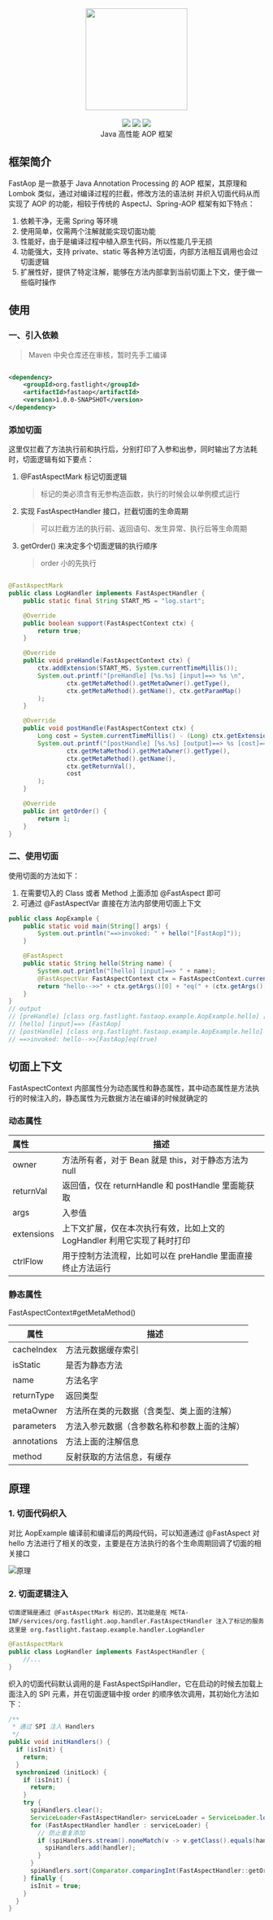 <div align=center>
<img width="200px;" src="http://pan.sudoyc.com:7878/apps/files_sharing/publicpreview/5aGw56qsdoJ6XTs?x=3710&y=1192&a=true&file=logo2.png&scalingup=0"/>
</div>

<br/>

<div align=center>
<img src="https://img.shields.io/badge/licenes-MIT-brightgreen.svg"/>
<img src="https://img.shields.io/badge/jdk-1.8-brightgreen.svg"/>
<img src="https://img.shields.io/badge/release-master-brightgreen.svg"/>
</div>

<div align=center>
Java 高性能 AOP 框架
</div>

## 框架简介

FastAop 是一款基于 Java Annotation Processing 的 AOP 框架，其原理和 Lombok 类似，通过对编译过程的拦截，修改方法的语法树 并织入切面代码从而实现了 AOP 的功能，相较于传统的
AspectJ、Spring-AOP 框架有如下特点：

1. 依赖干净，无需 Spring 等环境
1. 使用简单，仅需两个注解就能实现切面功能
1. 性能好，由于是编译过程中植入原生代码，所以性能几乎无损
1. 功能强大，支持 private、static 等各种方法切面，内部方法相互调用也会过切面逻辑
1. 扩展性好，提供了特定注解，能够在方法内部拿到当前切面上下文，便于做一些临时操作

## 使用

### 一、引入依赖

> Maven 中央仓库还在审核，暂时先手工编译

```xml

<dependency>
    <groupId>org.fastlight</groupId>
    <artifactId>fastaop</artifactId>
    <version>1.0.0-SNAPSHOT</version>
</dependency>
```

### 添加切面

这里仅拦截了方法执行前和执行后，分别打印了入参和出参，同时输出了方法耗时，切面逻辑有如下要点：

1. @FastAspectMark 标记切面逻辑
   
   > 标记的类必须含有无参构造函数，执行的时候会以单例模式运行
1. 实现 FastAspectHandler 接口，拦截切面的生命周期
   
   > 可以拦截方法的执行前、返回语句、发生异常、执行后等生命周期
1. getOrder() 来决定多个切面逻辑的执行顺序
   
   > order 小的先执行

```java

@FastAspectMark
public class LogHandler implements FastAspectHandler {
    public static final String START_MS = "log.start";

    @Override
    public boolean support(FastAspectContext ctx) {
        return true;
    }

    @Override
    public void preHandle(FastAspectContext ctx) {
        ctx.addExtension(START_MS, System.currentTimeMillis());
        System.out.printf("[preHandle] [%s.%s] [input]==> %s \n",
                ctx.getMetaMethod().getMetaOwner().getType(),
                ctx.getMetaMethod().getName(), ctx.getParamMap()
        );
    }

    @Override
    public void postHandle(FastAspectContext ctx) {
        Long cost = System.currentTimeMillis() - (Long) ctx.getExtension(START_MS);
        System.out.printf("[postHandle] [%s.%s] [output]==> %s [cost]==> %sms \n",
                ctx.getMetaMethod().getMetaOwner().getType(),
                ctx.getMetaMethod().getName(),
                ctx.getReturnVal(),
                cost
        );
    }

    @Override
    public int getOrder() {
        return 1;
    }
}
```

### 二、使用切面

使用切面的方法如下：

1. 在需要切入的 Class 或者 Method 上面添加 @FastAspect 即可
1. 可通过 @FastAspectVar 直接在方法内部使用切面上下文

```java
public class AopExample {
    public static void main(String[] args) {
        System.out.println("==>invoked: " + hello("[FastAop]"));
    }

    @FastAspect
    public static String hello(String name) {
        System.out.println("[hello] [input]==> " + name);
        @FastAspectVar FastAspectContext ctx = FastAspectContext.currentContext();
        return "hello-->>" + ctx.getArgs()[0] + "eq(" + (ctx.getArgs()[0] == name) + ")";
    }
}
// output
// [preHandle] [class org.fastlight.fastaop.example.AopExample.hello] [input]==> {name=[FastAop]}
// [hello] [input]==> [FastAop]
// [postHandle] [class org.fastlight.fastaop.example.AopExample.hello] [output]==> hello-->>[FastAop]eq(true) [cost]==> 9ms
// ==>invoked: hello-->>[FastAop]eq(true)
```

## 切面上下文

FastAspectContext 内部属性分为动态属性和静态属性，其中动态属性是方法执行的时候注入的，静态属性为元数据方法在编译的时候就确定的

### 动态属性

| 属性       | 描述                                                         |
| :--------- | ------------------------------------------------------------ |
| owner      | 方法所有者，对于 Bean 就是 this，对于静态方法为 null         |
| returnVal  | 返回值，仅在 returnHandle 和 postHandle 里面能获取           |
| args       | 入参值                                                       |
| extensions | 上下文扩展，仅在本次执行有效，比如上文的 LogHandler 利用它实现了耗时打印 |
| ctrlFlow   | 用于控制方法流程，比如可以在 preHandle 里面直接终止方法运行  |

### 静态属性

FastAspectContext#getMetaMethod()

| 属性        | 描述                                         |
| ----------- | -------------------------------------------- |
| cacheIndex  | 方法元数据缓存索引                           |
| isStatic    | 是否为静态方法                               |
| name        | 方法名字                                     |
| returnType  | 返回类型                                     |
| metaOwner   | 方法所在类的元数据（含类型、类上面的注解）   |
| parameters  | 方法入参元数据（含参数名称和参数上面的注解） |
| annotations | 方法上面的注解信息                           |
| method      | 反射获取的方法信息，有缓存                   |

## 原理

### 1. 切面代码织入

对比 AopExample 编译前和编译后的两段代码，可以知道通过 @FastAspect 对 hello 方法进行了相关的改变，主要是在方法执行的各个生命周期回调了切面的相关接口

![原理](http://pan.sudoyc.com:7878/apps/files_sharing/publicpreview/fqMTNMmHwJFa6xC?x=3710&y=1192&a=true&file=%25E5%258E%259F%25E7%2590%2586.png&scalingup=0)

### 2. 切面逻辑注入

```
切面逻辑是通过 @FastAspectMark 标记的，其功能是在 META-INF/services/org.fastlight.aop.handler.FastAspectHandler 注入了标记的服务这里是 org.fastlight.fastaop.example.handler.LogHandler
```

```java
@FastAspectMark
public class LogHandler implements FastAspectHandler {
	//...
}
```

织入的切面代码默认调用的是 FastAspectSpiHandler，它在启动的时候去加载上面注入的 SPI 元素，并在切面逻辑中按 order 的顺序依次调用，其初始化方法如下：

```java
/**
 * 通过 SPI 注入 Handlers
 */
public void initHandlers() {
  if (isInit) {
    return;
  }
  synchronized (initLock) {
    if (isInit) {
      return;
    }
    try {
      spiHandlers.clear();
      ServiceLoader<FastAspectHandler> serviceLoader = ServiceLoader.load(FastAspectHandler.class);
      for (FastAspectHandler handler : serviceLoader) {
        // 防止重复添加
        if (spiHandlers.stream().noneMatch(v -> v.getClass().equals(handler.getClass()))) {
          spiHandlers.add(handler);
        }
      }
      spiHandlers.sort(Comparator.comparingInt(FastAspectHandler::getOrder));
    } finally {
      isInit = true;
    }
  }
}
```

